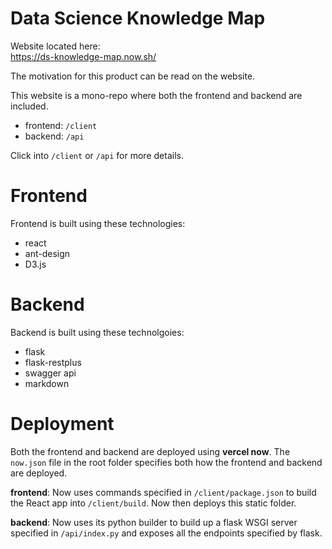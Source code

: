 # Data Science Knowledge Map

Website located here: \
https://ds-knowledge-map.now.sh/

The motivation for this product can be read on the website.

This website is a mono-repo where both the frontend and backend are included.
- frontend: `/client`
- backend: `/api`

Click into `/client` or `/api` for more details.

# Frontend
Frontend is built using these technologies:
- react
- ant-design
- D3.js

# Backend
Backend is built using these technolgoies:
- flask
- flask-restplus
- swagger api
- markdown

# Deployment
Both the frontend and backend are deployed using **vercel now**. The `now.json` file in the root folder specifies both how 
the frontend and backend are deployed.

**frontend**: Now uses commands specified in `/client/package.json` to build the React app into `/client/build`. Now then deploys this static folder.

**backend**: Now uses its python builder to build up a flask WSGI server specified in `/api/index.py` and exposes all the endpoints specified by flask.
